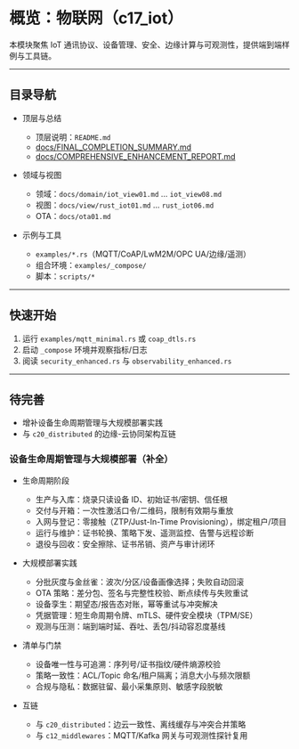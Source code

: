 # 概览：物联网（c17_iot）

本模块聚焦 IoT 通讯协议、设备管理、安全、边缘计算与可观测性，提供端到端样例与工具链。

---

## 目录导航

- 顶层与总结
  - 顶层说明：`README.md`
  - [docs/FINAL_COMPLETION_SUMMARY.md](./FINAL_COMPLETION_SUMMARY.md)
  - [docs/COMPREHENSIVE_ENHANCEMENT_REPORT.md](./COMPREHENSIVE_ENHANCEMENT_REPORT.md)

- 领域与视图
  - 领域：`docs/domain/iot_view01.md` … `iot_view08.md`
  - 视图：`docs/view/rust_iot01.md` … `rust_iot06.md`
  - OTA：`docs/ota01.md`

- 示例与工具
  - `examples/*.rs`（MQTT/CoAP/LwM2M/OPC UA/边缘/遥测）
  - 组合环境：`examples/_compose/`
  - 脚本：`scripts/*`

---

## 快速开始

1) 运行 `examples/mqtt_minimal.rs` 或 `coap_dtls.rs`
2) 启动 `_compose` 环境并观察指标/日志
3) 阅读 `security_enhanced.rs` 与 `observability_enhanced.rs`

---

## 待完善

- 增补设备生命周期管理与大规模部署实践
- 与 `c20_distributed` 的边缘-云协同架构互链

### 设备生命周期管理与大规模部署（补全）

- 生命周期阶段
  - 生产与入库：烧录只读设备 ID、初始证书/密钥、信任根
  - 交付与开箱：一次性激活口令/二维码，限制有效期与重放
  - 入网与登记：零接触（ZTP/Just-In-Time Provisioning），绑定租户/项目
  - 运行与维护：证书轮换、策略下发、遥测监控、告警与远程诊断
  - 退役与回收：安全擦除、证书吊销、资产与审计闭环

- 大规模部署实践
  - 分批灰度与金丝雀：波次/分区/设备画像选择；失败自动回滚
  - OTA 策略：差分包、签名与完整性校验、断点续传与失败重试
  - 设备孪生：期望态/报告态对账，幂等重试与冲突解决
  - 凭据管理：短生命周期令牌、mTLS、硬件安全模块（TPM/SE）
  - 观测与压测：端到端时延、吞吐、丢包/抖动容忍度基线

- 清单与门禁
  - 设备唯一性与可追溯：序列号/证书指纹/硬件熵源校验
  - 策略一致性：ACL/Topic 命名/租户隔离；消息大小与频次限额
  - 合规与隐私：数据驻留、最小采集原则、敏感字段脱敏

- 互链
  - 与 `c20_distributed`：边云一致性、离线缓存与冲突合并策略
  - 与 `c12_middlewares`：MQTT/Kafka 网关与可观测性探针复用
